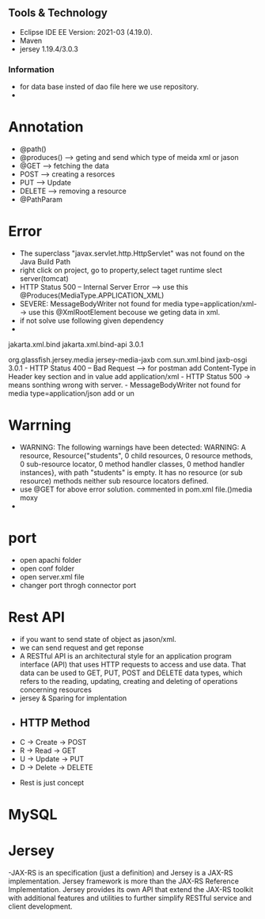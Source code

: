 ## Tools & Technology
- Eclipse IDE EE Version: 2021-03 (4.19.0).
- Maven
- jersey 1.19.4/3.0.3

### Information
- for data base insted of dao file here we use repository.
- 

# Annotation
 + @path() 
 + @produces() --> geting and send which type of meida xml or jason
 + @GET --> fetching the data
 + POST --> creating a resorces
 + PUT --> Update
 + DELETE --> removing a resource
 + @PathParam


# Error
- The superclass "javax.servlet.http.HttpServlet" was not found on the Java Build Path
-  right click on project, go to property,select taget runtime slect server(tomcat)
-  HTTP Status 500 – Internal Server Error --> use this @Produces(MediaType.APPLICATION_XML)
-  SEVERE: MessageBodyWriter not found for media type=application/xml--> use this @XmlRootElement becouse we geting data in xml.
-  if not solve use following given dependency
-  <dependency>
 <groupId>jakarta.xml.bind</groupId>
 <artifactId>jakarta.xml.bind-api</artifactId>
 <version>3.0.1</version>
</dependency>

<dependency>
 <groupId>org.glassfish.jersey.media</groupId>
 <artifactId>jersey-media-jaxb</artifactId>
</dependency>
 
<dependency>
 <groupId>com.sun.xml.bind</groupId>
 <artifactId>jaxb-osgi</artifactId>
 <version>3.0.1</version>
</dependency>
- HTTP Status 400 – Bad Request --> for postman add Content-Type in Header key section and in value add application/xml
- HTTP Status 500 -> means sonthing wrong with server.
- MessageBodyWriter not found for media type=application/json add or un


# Warrning
+ WARNING: The following warnings have been detected: WARNING: A resource, Resource{"students", 0 child resources, 0 resource methods, 0 sub-resource locator, 0 method handler classes, 0 method handler instances}, with path "students" is empty. It has no resource (or sub resource) methods neither sub resource locators defined.
+ use @GET for above error solution. commented in pom.xml file.()media moxy
+ 

# port
- open apachi folder 
- open conf folder
- open server.xml file 
- changer port throgh connector port

# Rest API
- if you want to send state of object as jason/xml.
- we can send request and get reponse
- A RESTful API is an architectural style for an application program interface (API) that uses HTTP requests to access and use data. That data can be used to GET, PUT, POST and DELETE data types, which refers to the reading, updating, creating and deleting of operations concerning resources
- jersey & Sparing for implentation 
-  ## HTTP Method
 + C -> Create -> POST
 + R -> Read -> GET
 + U -> Update -> PUT
 + D -> Delete -> DELETE
- Rest is just concept 

# MySQL 

# Jersey
-JAX-RS is an specification (just a definition) and Jersey is a JAX-RS implementation. Jersey framework is more than the JAX-RS Reference Implementation. Jersey provides its own API that extend the JAX-RS toolkit with additional features and utilities to further simplify RESTful service and client development.


